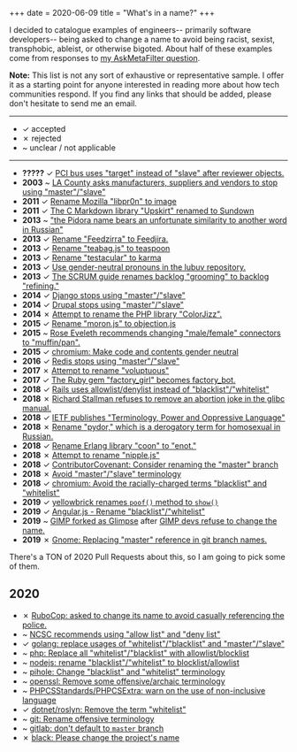 +++
date = 2020-06-09
title = "What's in a name?"
+++

I decided to catalogue examples of engineers-- primarily software developers--
being asked to change a name to avoid being racist, sexist, transphobic,
ableist, or otherwise bigoted.  About half of these examples come from
responses to [my AskMetaFilter question][ask_mefi].

<!-- more -->

**Note:** This list is not any sort of exhaustive or representative sample. I
offer it as a starting point for anyone interested in reading more about how
tech communities respond. If you find any links that should be added, please
don't hesitate to send me an email.

---
- ✓ accepted
- ✗ rejected
- ~ unclear / not applicable
---

- **?????** ✓ [PCI bus uses "target" instead of "slave" after reviewer objects.][pci_bus]
- **2003** ~ [LA County asks manufacturers, suppliers and vendors to stop using "master"/"slave"][la_county]
- **2011** ✓ [Rename Mozilla "libpr0n" to image][libpr0n]
- **2011** ✓ [The C Markdown library "Upskirt" renamed to Sundown][sundown]
- **2013** ~ ["the Pidora name bears an unfortunate similarity to another word in Russian"][pidora]
- **2013** ✓ [Rename "Feedzirra" to Feedjira.][feedjira]
- **2013** ✓ [Rename "teabag.js" to teaspoon][teaspoon]
- **2013** ✓ [Rename "testacular" to karma][karma]
- **2013** ✓ [Use gender-neutral pronouns in the lubuv repository.][lubuv]
- **2013** ✓ [The SCRUM guide renames backlog "grooming" to backlog "refining."][refining]
- **2014** ✓ [Django stops using "master"/"slave"][django]
- **2014** ✓ [Drupal stops using "master"/"slave"][drupal]
- **2014** ✗ [Attempt to rename the PHP library "ColorJizz".][colorjizz]
- **2015** ✓ [Rename "moron.js" to objection.js][objectionjs]
- **2015** ~ [Rose Eveleth recommends changing "male/female" connectors to "muffin/pan".][muffinpan]
- **2015** ✓ [chromium: Make code and contents gender neutral][chromium_gender_neutral]
- **2016** ✓ [Redis stops using "master"/"slave"][redis]
- **2017** ✗ [Attempt to rename "voluptuous"][voluptuous]
- **2017** ✓ [The Ruby gem "factory_girl" becomes factory_bot.][factory_bot]
- **2018** ✓ [Rails uses allowlist/denylist instead of "blacklist"/"whitelist"][rails]
- **2018** ✗ [Richard Stallman refuses to remove an abortion joke in the glibc manual.][abortion_joke]
- **2018** ✓ [IETF publishes "Terminology, Power and Oppressive Language"][ietf]
- **2018** ✗ [Rename "pydor," which is a derogatory term for homosexual in Russian.][pydor]
- **2018** ✓ [Rename Erlang library "coon" to "enot."][enot]
- **2018** ✗ [Attempt to rename "nipple.js"][nipplejs]
- **2018** ✓ [ContributorCovenant: Consider renaming the "master" branch][contributor_covenant]
- **2018** ✗ [Avoid "master"/"slave" terminology][python]
- **2018** ✓ [chromium: Avoid the racially-charged terms "blacklist" and "whitelist"][chromium_blacklist_whitelist]
- **2019** ✓ [yellowbrick renames `poof()` method to `show()`][yellowbrick]
- **2019** ✓ [Angular.js - Rename "blacklist"/"whitelist"][angularjs]
- **2019** ~ [GIMP forked as Glimpse][glimpse] after [GIMP devs refuse to change the name.][gimp]
- **2019** ✗ [Gnome: Replacing "master" reference in git branch names.][gnome]

There's a TON of 2020 Pull Requests about this, so I am going to pick some of
them.

## 2020

- ✗ [RuboCop: asked to change its name to avoid casually referencing the police.][rubocop]
- ~ [NCSC recommends using "allow list" and "deny list"][ncsc]
- ✓ [golang: replace usages of "whitelist"/"blacklist" and "master"/"slave"][golang]
- ~ [php: Replace all "whitelist"/"blacklist" with allowlist/blocklist][php]
- ~ [nodejs: rename "blacklist"/"whitelist" to blocklist/allowlist ][nodejs]
- ~ [pihole: Change "blacklist" and "whitelist" terminology][pihole]
- ~ [openssl: Remove some offensive/archaic terminology][openssl]
- ~ [PHPCSStandards/PHPCSExtra: warn on the use of non-inclusive language][phpcsextra]
- ✓ [dotnet/roslyn: Remove the term "whitelist"][roslyn]
- ~ [git: Rename offensive terminology][git]
- ~ [gitlab: don't default to `master` branch][gitlab]
- ✗ [black: Please change the project's name][black]

[ask_mefi]: https://ask.metafilter.com/345497/Help-me-find-all-the-naming-controversies-in-programming

[pci_bus]: https://ask.metafilter.com/345497/Help-me-find-all-the-naming-controversies-in-programming#4948899
[la_county]: https://www.snopes.com/fact-check/masterslave/
[libpr0n]: https://bugzilla.mozilla.org/show_bug.cgi?id=66984
[sundown]: https://github.com/vmg/sundown/issues/36
[pidora]: https://wiki.cdot.senecacollege.ca/wiki/Pidora_Russian
[feedjira]: https://github.com/feedjira/feedjira/issues/135
[teaspoon]: https://github.com/jejacks0n/teaspoon/issues/40
[karma]: https://github.com/karma-runner/karma/issues/376
[lubuv]: https://github.com/joyent/libuv/pull/1015
[refining]: https://pm.stackexchange.com/a/24134
[django]: https://github.com/django/django/pull/2692
[drupal]: https://www.drupal.org/project/drupal/issues/2275877
[colorjizz]: https://github.com/mikeemoo/ColorJizz-PHP/issues/7
[objectionjs]: https://github.com/Vincit/objection.js/issues/10
[muffinpan]: https://www.lastwordonnothing.com/2015/11/27/a-modest-proposal-for-re-naming-connectors-and-fasteners/
[chromium_gender_neutral]: https://bugs.chromium.org/p/chromium/issues/detail?id=542537
[redis]: https://github.com/antirez/redis/issues/3185
[voluptuous]: https://github.com/alecthomas/voluptuous/issues/287
[factory_bot]: https://thoughtbot.com/blog/factory_bot
[rails]: https://github.com/rails/rails/issues/33677
[abortion_joke]: https://lwn.net/Articles/770966/
[ietf]: https://tools.ietf.org/id/draft-knodel-terminology-00.html
[pydor]: https://github.com/dohnto/pydor/issues/5
[enot]: https://github.com/comtihon/enot/issues/59
[nipplejs]: https://github.com/yoannmoinet/nipplejs/issues/80
[contributor_covenant]: https://github.com/ContributorCovenant/contributor_covenant/issues/569
[python]: https://bugs.python.org/issue34605
[chromium_blacklist_whitelist]: https://bugs.chromium.org/p/chromium/issues/detail?id=842296
[yellowbrick]: https://github.com/DistrictDataLabs/yellowbrick/releases/tag/v1.0.1
[angularjs]: https://github.com/angular/angular/pull/28529
[glimpse]: https://glimpse-editor.github.io/about/#what-is-wrong-with-the-gimp-name
[gimp]: https://web.archive.org/web/20190705135842/https://gitlab.gnome.org/GNOME/gimp/issues/3617
[gnome]: https://mail.gnome.org/archives/desktop-devel-list/2019-May/msg00050.html

[rubocop]: https://metaredux.com/posts/2020/06/08/the-rubocop-name-drama-redux.html
[golang]: https://go-review.googlesource.com/c/go/+/236857/
[php]: https://github.com/php/php-src/pull/5685
[ncsc]: https://www.ncsc.gov.uk/blog-post/terminology-its-not-black-and-white
[nodejs]: https://github.com/nodejs/node/pull/33813
[pihole]: https://discourse.pi-hole.net/t/change-blacklist-and-whitelist-terminology/31657/39
[sourcegraph]: https://github.com/sourcegraph/sourcegraph/issues/11389
[openssl]: https://github.com/openssl/openssl/pull/12089
[phpcsextra]: https://github.com/PHPCSStandards/PHPCSExtra/issues/59
[roslyn]: https://github.com/dotnet/roslyn/pull/3507
[git]: https://lore.kernel.org/git/CAOAHyQwyXC1Z3v7BZAC+Bq6JBaM7FvBenA-1fcqeDV==apdWDg@mail.gmail.com/
[gitlab]: https://gitlab.com/gitlab-org/gitlab/-/issues/220906
[black]: https://github.com/psf/black/issues/1363

<script>
  var items = document.getElementsByTagName("li");
  for (var i=0; i<items.length; i++) {
    items[i].innerHTML = items[i].innerHTML.replace("✓", "<span class=\"green-hl\">✓</span>");
    items[i].innerHTML = items[i].innerHTML.replace("✗", "<span class=\"red-hl\">✗</span>");
  }
</script>

<style>
  .green-hl { color: green; }
  .red-hl { color: red; }
</style>
